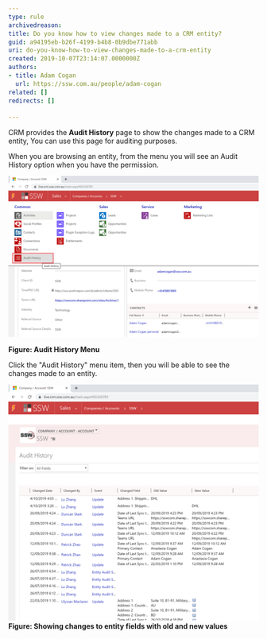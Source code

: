 ```yaml
---
type: rule
archivedreason: 
title: Do you know how to view changes made to a CRM entity?
guid: a94195eb-b26f-4199-b4b8-0b9dbe771abb
uri: do-you-know-how-to-view-changes-made-to-a-crm-entity
created: 2019-10-07T23:14:07.0000000Z
authors:
- title: Adam Cogan
  url: https://ssw.com.au/people/adam-cogan
related: []
redirects: []

---
```


CRM provides the  **Audit History** page to show the changes made to a CRM entity, You can use this page for auditing purposes. 

<!--endintro-->

When you are browsing an entity, from the menu you will see an Audit History option when you have the permission.

![AuditHistory.png](AuditHistory.png)

**Figure: Audit History Menu**



Click the "Audit History" menu item, then you will be able to see the changes made to an entity.

![AuditHistory2.png](AuditHistory2.png)
 **Figure: Showing changes to entity fields with old and new values**
